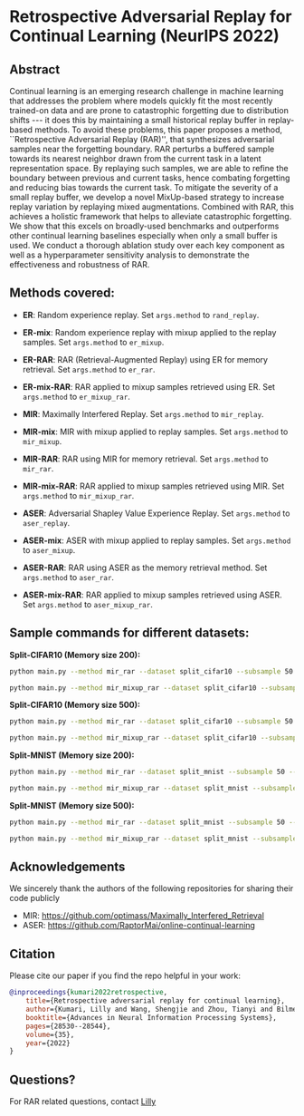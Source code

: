 
# Retrospective Adversarial Replay for Continual Learning (NeurIPS 2022)

## Abstract

Continual learning is an emerging research challenge in machine learning that addresses the problem where models quickly fit the most recently trained-on data and are prone to catastrophic forgetting due to distribution shifts --- it does this by maintaining a small historical replay buffer in replay-based methods. To avoid these problems, this paper proposes a method, ``Retrospective Adversarial Replay (RAR)'', that synthesizes adversarial samples near the forgetting boundary. RAR perturbs a buffered sample towards its nearest neighbor drawn from the current task in a latent representation space. By replaying such samples, we are able to refine the boundary between previous and current tasks, hence combating forgetting and reducing bias towards the current task.  To mitigate the severity of a small replay buffer, we develop a novel MixUp-based strategy to increase replay variation by replaying mixed augmentations.  Combined with RAR, this achieves a holistic framework that helps to alleviate catastrophic forgetting. We show that this excels on broadly-used benchmarks and outperforms other continual learning baselines especially when only a small buffer is used. We conduct a thorough ablation study over each key component as well as a hyperparameter sensitivity analysis to demonstrate the effectiveness and robustness of RAR.


## Methods covered:

- **ER**: Random experience replay. Set `args.method` to `rand_replay`.
- **ER-mix**: Random experience replay with mixup applied to the replay samples. Set `args.method` to `er_mixup`.
- **ER-RAR**: RAR (Retrieval-Augmented Replay) using ER for memory retrieval. Set `args.method` to `er_rar`.
- **ER-mix-RAR**: RAR applied to mixup samples retrieved using ER. Set `args.method` to `er_mixup_rar`.

- **MIR**: Maximally Interfered Replay. Set `args.method` to `mir_replay`.
- **MIR-mix**: MIR with mixup applied to replay samples. Set `args.method` to `mir_mixup`.
- **MIR-RAR**: RAR using MIR for memory retrieval. Set `args.method` to `mir_rar`.
- **MIR-mix-RAR**: RAR applied to mixup samples retrieved using MIR. Set `args.method` to `mir_mixup_rar`.

- **ASER**: Adversarial Shapley Value Experience Replay. Set `args.method` to `aser_replay`.
- **ASER-mix**: ASER with mixup applied to replay samples. Set `args.method` to `aser_mixup`.
- **ASER-RAR**: RAR using ASER as the memory retrieval method. Set `args.method` to `aser_rar`.
- **ASER-mix-RAR**: RAR applied to mixup samples retrieved using ASER. Set `args.method` to `aser_mixup_rar`.


## Sample commands for different datasets: 

**Split-CIFAR10 (Memory size 200):**

```bash
python main.py --method mir_rar --dataset split_cifar10 --subsample 50 --batch_size 10 --buffer_batch_size 10 --mem_size 20 --lr 0.1 --n_runs 15 --disc_iters 1 --samples_per_task -1  --device 0 --suffix 'mir_rar' --d_momentum --d_coeff 0.5 --d_eps 0.0314 --d_alpha 0.0314 --d_steps 2

python main.py --method mir_mixup_rar --dataset split_cifar10 --subsample 50 --batch_size 10 --buffer_batch_size 10 --mem_size 20 --lr 0.1 --n_runs 15 --disc_iters 1 --samples_per_task -1  --device 0 --suffix 'mir_mixup_rar' --d_momentum --d_coeff 0.1 --d_eps 0.0314 --d_alpha 0.0314 --d_steps 2
```

**Split-CIFAR10 (Memory size 500):**

```bash
python main.py --method mir_rar --dataset split_cifar10 --subsample 50 --batch_size 10 --buffer_batch_size 10 --mem_size 50 --lr 0.1 --n_runs 15 --disc_iters 1 --samples_per_task -1  --device 0 --suffix 'mir_rar' --d_momentum --d_coeff 0.1 --d_eps 0.0314 --d_alpha 0.0314 --d_steps 2

python main.py --method mir_mixup_rar --dataset split_cifar10 --subsample 50 --batch_size 10 --buffer_batch_size 10 --mem_size 50 --lr 0.1 --n_runs 15 --disc_iters 1 --samples_per_task -1  --device 0 --suffix 'mir_mixup_rar' --d_momentum --d_coeff 0.075 --d_eps 0.0314 --d_alpha 0.0314 --d_steps 2
```

**Split-MNIST (Memory size 200):**

```bash
python main.py --method mir_rar --dataset split_mnist --subsample 50 --batch_size 10 --buffer_batch_size 10 --mem_size 20 --lr 0.1 --n_runs 20 --disc_iters 1 --samples_per_task 1000  --device 0 --suffix 'mir_rar' --d_momentum --d_coeff 0.3 --d_eps 0.3 --d_alpha 0.075 --d_steps 5

python main.py --method mir_mixup_rar --dataset split_mnist --subsample 50 --batch_size 10 --buffer_batch_size 10 --mem_size 20 --lr 0.1 --n_runs 20 --disc_iters 1 --samples_per_task 1000  --device 0 --suffix 'mir_mixup_rar' --d_momentum --d_coeff 0.3 --d_eps 0.3 --d_alpha 0.075 --d_steps 5
```

**Split-MNIST (Memory size 500):**

```bash
python main.py --method mir_rar --dataset split_mnist --subsample 50 --batch_size 10 --buffer_batch_size 10 --mem_size 50 --lr 0.1 --n_runs 20 --disc_iters 1 --samples_per_task 1000  --device 0 --suffix 'mir_rar' --d_momentum --d_coeff 0.3 --d_eps 0.3 --d_alpha 0.075 --d_steps 5

python main.py --method mir_mixup_rar --dataset split_mnist --subsample 50 --batch_size 10 --buffer_batch_size 10 --mem_size 50 --lr 0.1 --n_runs 20 --disc_iters 1 --samples_per_task 1000  --device 0 --suffix 'mir_mixup_rar' --d_momentum --d_coeff 0.4 --d_eps 0.3 --d_alpha 0.075 --d_steps 5
```


## Acknowledgements
We sincerely thank the authors of the following repositories for sharing their code publicly
- MIR: https://github.com/optimass/Maximally_Interfered_Retrieval
- ASER: https://github.com/RaptorMai/online-continual-learning


## Citation
Please cite our paper if you find the repo helpful in your work:

```bibtex
@inproceedings{kumari2022retrospective,
    title={Retrospective adversarial replay for continual learning},
    author={Kumari, Lilly and Wang, Shengjie and Zhou, Tianyi and Bilmes, Jeff A},
    booktitle={Advances in Neural Information Processing Systems},
    pages={28530--28544},
    volume={35},
    year={2022}    
}
```


## Questions?

For RAR related questions, contact [Lilly](lkumari@uw.edu)  </br>